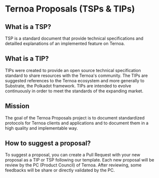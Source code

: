 # Ternoa Proposals (TSPs & TIPs)

## What is a TSP?

TSP is a standard document that provide technical specifications and detailled explanations of an implemented feature on Ternoa.

## What is a TIP?

TIPs were created to provide an open source technical specification standard to share resources with the Ternoa's community. The TIPs are suggested references to the Ternoa ecosystem and more generally to Substrate, the Polkadot framework. TIPs are intended to evolve continuously in order to meet the standards of the expanding market.

## Mission

The goal of the Ternoa Proposals project is to document standardized protocols for Ternoa clients and applications and to document them in a high quality and implementable way.

## How to suggest a proposal?

To suggest a proposal, you can create a Pull Request with your new proposal as a TIP or TSP following our template. Each new proposal will be review by the PC (Product Council) of Ternoa. After reviewing, some feedbacks will be share or directly validated by the PC.